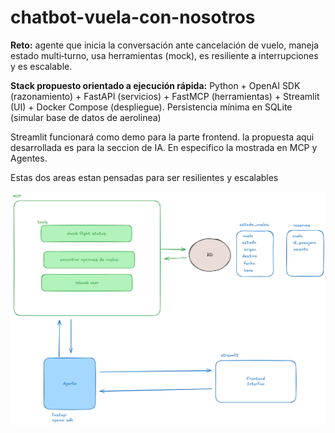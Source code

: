 # chatbot-vuela-con-nosotros

**Reto:** agente que inicia la conversación ante cancelación de vuelo, maneja estado multi‑turno, usa herramientas (mock), es resiliente a interrupciones y es escalable. 

**Stack propuesto orientado a ejecución rápida:**  Python + OpenAI SDK (razonamiento) + FastAPI (servicios) + FastMCP (herramientas) + Streamlit (UI) + Docker Compose (despliegue). Persistencia mínima en SQLite (simular base de datos de aerolinea)

Streamlit funcionará como demo para la parte frontend.
la propuesta aqui desarrollada es para la seccion de IA. En especifico la mostrada en MCP y Agentes.

Estas dos areas estan pensadas para ser resilientes y escalables

![Arquitectura del sistema](img/arquitectura.png)



